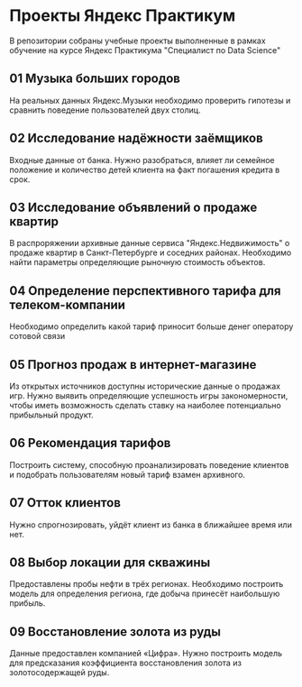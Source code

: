# Проекты Яндекс Практикум
В репозитории собраны учебные проекты выполненные в рамках обучение на курсе Яндекс Практикума "Специалист по Data Science"
## 01 Музыка больших городов
На реальных данных Яндекс.Музыки необходимо проверить гипотезы и сравнить поведение пользователей двух столиц.
## 02 Исследование надёжности заёмщиков
Входные данные от банка. Нужно разобраться, влияет ли семейное положение и количество детей клиента на факт погашения кредита в срок.
## 03 Исследование объявлений о продаже квартир
В распроряжении архивные данные сервиса "Яндекс.Недвижимость" о продаже квартир в Санкт-Петербурге и соседних районах. Необходимо найти параметры определяющие рыночную стоимость объектов.
## 04 Определение перспективного тарифа для телеком-компании
Необходимо определить какой тариф приносит больше денег оператору сотовой связи
## 05 Прогноз продаж в интернет-магазине
Из открытых источников доступны исторические данные о продажах игр. Нужно выявить определяющие успешность игры закономерности, чтобы иметь возможность сделать ставку на наиболее потенциально прибыльный продукт.
## 06 Рекомендация тарифов
Построить систему, способную проанализировать поведение клиентов и подобрать пользователям новый тариф взамен архивного.
## 07 Отток клиентов
Нужно спрогнозировать, уйдёт клиент из банка в ближайшее время или нет.
## 08 Выбор локации для скважины
Предоставлены пробы нефти в трёх регионах. Необходимо построить модель для определения региона, где добыча принесёт наибольшую прибыль.
## 09 Восстановление золота из руды
Данные предоставлен компанией «Цифра». Нужно построить модель для предсказания коэффициента восстановления золота из золотосодержащей руды.




